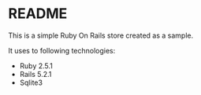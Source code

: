 # README

This is a simple Ruby On Rails store created as a sample.

It uses to following technologies:
* Ruby 2.5.1
* Rails 5.2.1
* Sqlite3

